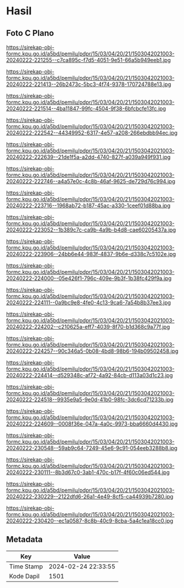 # Hasil

## Foto C Plano

https://sirekap-obj-formc.kpu.go.id/a5bd/pemilu/pdpr/15/03/04/20/21/1503042021003-20240222-221255--c7ca895c-f7d5-4051-9e51-66a5b949eeb1.jpg

https://sirekap-obj-formc.kpu.go.id/a5bd/pemilu/pdpr/15/03/04/20/21/1503042021003-20240222-221413--26b2473c-5bc3-4f74-9378-170724788e13.jpg

https://sirekap-obj-formc.kpu.go.id/a5bd/pemilu/pdpr/15/03/04/20/21/1503042021003-20240222-221514--4ba11847-99fc-4504-9f38-6bfcbcfe13fc.jpg

https://sirekap-obj-formc.kpu.go.id/a5bd/pemilu/pdpr/15/03/04/20/21/1503042021003-20240222-222542--44349952-6317-4e57-a208-266ebdbb94ec.jpg

https://sirekap-obj-formc.kpu.go.id/a5bd/pemilu/pdpr/15/03/04/20/21/1503042021003-20240222-222639--21de1f5a-a2dd-4740-827f-a039a949f931.jpg

https://sirekap-obj-formc.kpu.go.id/a5bd/pemilu/pdpr/15/03/04/20/21/1503042021003-20240222-222746--a4a57e0c-4c8b-46af-9625-de729d76c994.jpg

https://sirekap-obj-formc.kpu.go.id/a5bd/pemilu/pdpr/15/03/04/20/21/1503042021003-20240222-223716--1968ab72-b187-45ac-a330-1ceef01d88ba.jpg

https://sirekap-obj-formc.kpu.go.id/a5bd/pemilu/pdpr/15/03/04/20/21/1503042021003-20240222-223052--1b389c7c-ca9b-4a9b-b4d8-cae60205437a.jpg

https://sirekap-obj-formc.kpu.go.id/a5bd/pemilu/pdpr/15/03/04/20/21/1503042021003-20240222-223906--24bb6e44-983f-4837-9b6e-d338c7c5102e.jpg

https://sirekap-obj-formc.kpu.go.id/a5bd/pemilu/pdpr/15/03/04/20/21/1503042021003-20240222-224000--05e426f1-796c-409e-9b3f-1b38fc429f9a.jpg

https://sirekap-obj-formc.kpu.go.id/a5bd/pemilu/pdpr/15/03/04/20/21/1503042021003-20240222-224111--0a9bc9e8-4fe0-4c13-9ca6-7a54b8b37ee3.jpg

https://sirekap-obj-formc.kpu.go.id/a5bd/pemilu/pdpr/15/03/04/20/21/1503042021003-20240222-224202--c210625a-eff7-4039-8f70-b1d368c9a77f.jpg

https://sirekap-obj-formc.kpu.go.id/a5bd/pemilu/pdpr/15/03/04/20/21/1503042021003-20240222-224257--90c346a5-0b08-4bd8-98b6-194b09502458.jpg

https://sirekap-obj-formc.kpu.go.id/a5bd/pemilu/pdpr/15/03/04/20/21/1503042021003-20240222-224414--d529348c-af72-4a92-84cb-d113a03d1c23.jpg

https://sirekap-obj-formc.kpu.go.id/a5bd/pemilu/pdpr/15/03/04/20/21/1503042021003-20240222-224518--9935e9a5-9e0d-41b0-98fc-3dc6cd71233b.jpg

https://sirekap-obj-formc.kpu.go.id/a5bd/pemilu/pdpr/15/03/04/20/21/1503042021003-20240222-224609--0008f36e-047a-4a0c-9973-bba6660d4430.jpg

https://sirekap-obj-formc.kpu.go.id/a5bd/pemilu/pdpr/15/03/04/20/21/1503042021003-20240222-230548--59ab9c64-7249-45e6-9c91-054eeb3288b8.jpg

https://sirekap-obj-formc.kpu.go.id/a5bd/pemilu/pdpr/15/03/04/20/21/1503042021003-20240222-230111--8b3d67c0-3ab1-470c-b17f-4f60c06ed544.jpg

https://sirekap-obj-formc.kpu.go.id/a5bd/pemilu/pdpr/15/03/04/20/21/1503042021003-20240222-230229--2122dfd6-26a1-4e49-8cf5-ca44939b7280.jpg

https://sirekap-obj-formc.kpu.go.id/a5bd/pemilu/pdpr/15/03/04/20/21/1503042021003-20240222-230420--ec1a0587-8c8b-40c9-8cba-5a4c1ea18cc0.jpg


## Metadata

| Key        | Value               |
| ---------- | ------------------- |
| Time Stamp | 2024-02-24 22:33:55 |
| Kode Dapil | 1501                |



